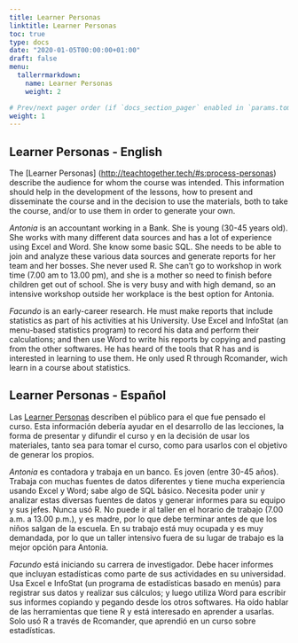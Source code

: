 ```yaml
---
title: Learner Personas
linktitle: Learner Personas
toc: true
type: docs
date: "2020-01-05T00:00:00+01:00"
draft: false
menu:
  tallerrmarkdown:
    name: Learner Personas
    weight: 2

# Prev/next pager order (if `docs_section_pager` enabled in `params.toml`)
weight: 1
---
```



## Learner Personas - English

The [Learner Personas] (http://teachtogether.tech/#s:process-personas) describe the audience for whom the course was intended. This information should help in the development of the lessons, how to present and disseminate the course and in the decision to use the materials, both to take the course, and/or to use them in order to generate your own.

_Antonia_ is an accountant working in a Bank.  She is young (30-45 years old).  She works with many different data sources and has a lot of experience using Excel and Word. She know some basic SQL. She needs to be able to join and analyze these various data sources and generate reports for her team and her bosses.  She never used R. She can’t go to workshop in work time (7.00 am to 13.00 pm), and she is a mother so need to finish before children get out of school.  She is very busy and with high demand, so an intensive workshop outside her workplace is the best option for Antonia.

_Facundo_ is an early-career research. He must make reports that include statistics as part of his activities at his University. Use Excel and InfoStat (an menu-based statistics program) to record his data and perform their calculations; and then use Word to write his reports by copying and pasting from the other softwares.
He has heard of the tools that R has and is interested in learning to use them. He only used R through Rcomander, wich learn in a course about statistics.


## Learner Personas - Español

Las [Learner Personas](http://teachtogether.tech/#s:process-personas) describen el público para el que fue pensado el curso.  Esta información debería ayudar en el desarrollo de las lecciones, la forma de presentar y difundir el curso y en la decisión de usar los materiales, tanto sea para tomar el curso, como para usarlos con el objetivo de generar los propios.


_Antonia_ es contadora y trabaja en un banco. Es joven (entre 30-45 años). Trabaja con muchas fuentes de datos diferentes y tiene mucha experiencia usando Excel y Word; sabe algo de SQL básico. Necesita poder unir y analizar estas diversas fuentes de datos y generar informes para su equipo y sus jefes. Nunca usó R. No puede ir al taller en el horario de trabajo (7.00 a.m. a 13.00 p.m.), y es madre, por lo que debe terminar antes de que los niños salgan de la escuela. En su trabajo está muy ocupada y es muy demandada, por lo que un taller intensivo fuera de su lugar de trabajo es la mejor opción para Antonia.

_Facundo_ está iniciando su carrera de investigador. Debe hacer informes que incluyan estadísticas como parte de sus actividades en su universidad. Usa Excel e InfoStat (un programa de estadísticas basado en menús) para registrar sus datos y realizar sus cálculos; y luego utiliza Word para escribir sus informes copiando y pegando desde los otros softwares.
Ha oído hablar de las herramientas que tiene R y está interesado en aprender a usarlas. Solo usó R a través de Rcomander, que aprendió en un curso sobre estadísticas.

